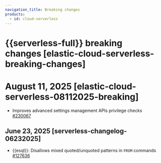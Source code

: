 ```yaml
---
navigation_title: Breaking changes
products:
  - id: cloud-serverless
---
```


# {{serverless-full}} breaking changes [elastic-cloud-serverless-breaking-changes]

# August 11, 2025 [elastic-cloud-serverless-08112025-breaking]
* Improves advanced settings management APIs privilege checks [#230067]({{kib-pull}}230067)

## June 23, 2025 [serverless-changelog-06232025]

* {{esql}}: Disallows mixed quoted/unquoted patterns in `FROM` commands [#127636]({{es-pull}}127636)
